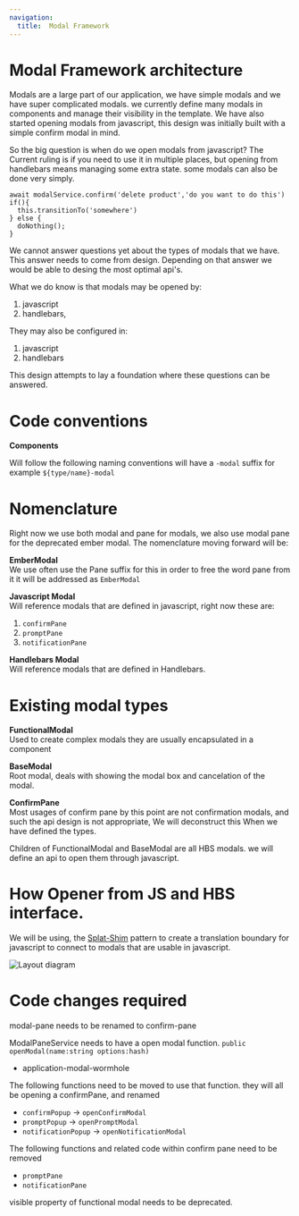 ```yaml
---
navigation:
  title:  Modal Framework
---
```

# Modal Framework architecture

Modals are a large part of our application, we have simple modals and we have super complicated modals. we currently define many modals in components and manage their visibility in the template. We have also started opening modals from javascript, this design was initially built with a simple confirm modal in mind.

So the big question is when do we open modals from javascript? The Current ruling is if you need to use it in multiple places, but opening from handlebars means managing some extra state. some modals can also be done very simply.

```
await modalService.confirm('delete product','do you want to do this')
if(){
  this.transitionTo('somewhere')
} else {
  doNothing();
}
```

We cannot answer questions yet about the types of modals that we have. This answer needs to come from design. Depending on that answer we would be able to desing the most optimal api's.

What we do know is that modals may be opened by:
1. javascript
2. handlebars,

They may also be configured in:
1. javascript
2. handlebars

This design attempts to lay a foundation where these questions can be answered.

# Code conventions
**Components**

Will follow the following naming conventions will have a `-modal` suffix for example `${type/name}-modal`

# Nomenclature

Right now we use both modal and pane for modals, we also use modal pane for the deprecated ember modal. The
nomenclature moving forward will be:

**EmberModal**<br/>
We use often use the Pane suffix for this in order to free the word pane from it it will be addressed as `EmberModal`

**Javascript Modal**<br/>
Will reference modals that are defined in javascript, right now these are:
  1. `confirmPane`
  2. `promptPane`
  3. `notificationPane`

**Handlebars Modal**<br/>
Will reference modals that are defined in Handlebars.

# Existing modal types

**FunctionalModal**<br/>
Used to create complex modals they are usually encapsulated in a component

**BaseModal**<br/>
Root modal, deals with showing the modal box and cancelation of the modal.

**ConfirmPane**<br/>
Most usages of confirm pane by this point are not confirmation modals, and such the api design is not appropriate, We will deconstruct this When we have defined the types.

Children of FunctionalModal and BaseModal are all HBS modals. we will define an api to open them through javascript.

# How Opener from JS and HBS interface.

We will be using, the [Splat-Shim](/page/patterns%2Fsplat-shim) pattern to create a translation boundary for javascript to connect to modals that are usable in javascript.

![Layout diagram](/images/technical-documents/architecture/modals-birds-eye-view.png)


# Code changes required

modal-pane needs to be renamed to confirm-pane

ModalPaneService needs to have a open modal function.
`public openModal(name:string options:hash)`
  - application-modal-wormhole

The following functions need to be moved to use that function. they will all be opening a confirmPane, and renamed
- `confirmPopup` -> `openConfirmModal`
- `promptPopup` -> `openPromptModal`
- `notificationPopup` -> `openNotificationModal`

The following functions and related code within confirm pane need to be removed
- `promptPane`
- `notificationPane`

visible property of functional modal needs to be deprecated.
